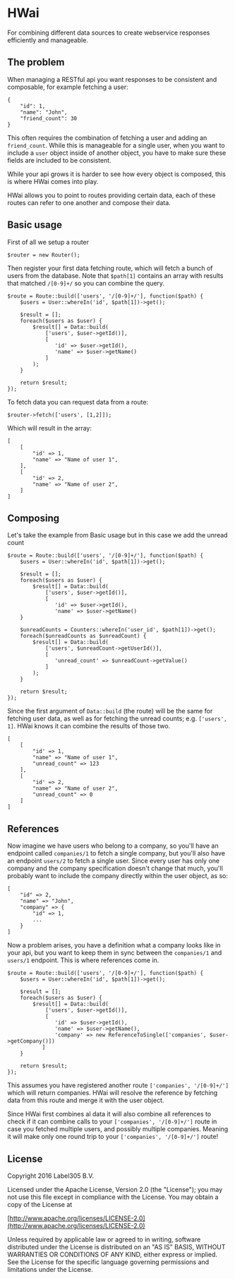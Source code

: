 HWai
====

For combining different data sources to create webservice responses
efficiently and manageable.

The problem
---

When managing a RESTful api you want responses to be consistent and
composable, for example fetching a user:

```
{
    "id": 1,
    "name": "John",
    "friend_count": 30
}
```

This often requires the combination of fetching a user and adding an
`friend_count`. While this is manageable for a single user,
when you want to include a `user` object inside of another object, you
have to make sure these fields are included to be consistent.

While your api grows it is harder to see how every object is composed,
this is where HWai comes into play.

HWai allows you to point to routes providing certain data, each of these
routes can refer to one another and compose their data.

Basic usage
-----------

First of all we setup a router

```
$router = new Router();
```

Then register your first data fetching route, which will fetch a bunch
of users from the database. Note that `$path[1]` contains an array with results
that matched `/[0-9]+/` so you can combine the query.

```
$route = Route::build(['users', '/[0-9]+/'], function($path) {
    $users = User::whereIn('id', $path[1])->get();
    
    $result = [];
    foreach($users as $user) {
        $result[] = Data::build(
            ['users', $user->getId()],
            [
               'id' => $user->getId(),
               'name' => $user->getName()
            ]
        );
    }
    
    return $result;
});
```

To fetch data you can request data from a route:

```
$router->fetch(['users', [1,2]]);
```

Which will result in the array:

```
[
    [
        "id' => 1,
        "name' => "Name of user 1",
    ],
    [
        "id' => 2,
        "name' => "Name of user 2",
    ]
]
```

Composing
---

Let's take the example from Basic usage but in this case we add the unread count

```
$route = Route::build(['users', '/[0-9]+/'], function($path) {
    $users = User::whereIn('id', $path[1])->get();
    
    $result = [];
    foreach($users as $user) {
        $result[] = Data::build(
            ['users', $user->getId()],
            [
               'id' => $user->getId(),
               'name' => $user->getName()
    }
    
    $unreadCounts = Counters::whereIn('user_id', $path[1])->get();
    foreach($unreadCounts as $unreadCount) {
        $result[] = Data::build(
            ['users', $unreadCount->getUserId()],
            [
               'unread_count' => $unreadCount->getValue()
            ]
        );
    }
    
    return $result;
});
```

Since the first argument of `Data::build` (the route) will be the same
for fetching user data, as well as for fetching the unread counts; e.g. 
`['users', 1]`. HWai knows it can combine the results of those two.

```
[
    [
        "id' => 1,
        "name" => "Name of user 1",
        "unread_count" => 123
    ],
    [
        "id' => 2,
        "name" => "Name of user 2",
        "unread_count" => 0
    ]
]
```

References
----------

Now imagine we have users who belong to a company, so you'll have an
endpoint called `companies/1` to fetch a single company, but you'll
also have an endpoint `users/2` to fetch a single user. Since every
user has only one company and the company specification doesn't change 
that much, you'll probably want to include the company directly within
the user object, as so:

```
[
    "id" => 2,
    "name" => "John",
    "company" => {
        "id" => 1,
        ...
    }
]
```

Now a problem arises, you have a definition what a company looks like
in your api, but you want to keep them in sync between the `companies/1`
and `users/1` endpoint. This is where references come in.

```
$route = Route::build(['users', '/[0-9]+/'], function($path) {
    $users = User::whereIn('id', $path[1])->get();
    
    $result = [];
    foreach($users as $user) {
        $result[] = Data::build(
            ['users', $user->getId()],
            [
               'id' => $user->getId(),
               'name' => $user->getName(),
               'company' => new ReferenceToSingle(['companies', $user->getCompany()])
           ]
    }
   
    return $result;
});
```

This assumes you have registered another route `['companies', '/[0-9]+/']`
which will return companies. HWai will resolve the reference by fetching
data from this route and merge it with the user object.

Since HWai first combines al data it will also combine all references
to check if it can combine calls to your `['companies', '/[0-9]+/']`
route in case you fetched multiple users, and possibly multiple companies.
Meaning it will make only one round trip to your `['companies', '/[0-9]+/']`
route!

License
---------
Copyright 2016 Label305 B.V.

Licensed under the Apache License, Version 2.0 (the "License");
you may not use this file except in compliance with the License.
You may obtain a copy of the License at

[http://www.apache.org/licenses/LICENSE-2.0](http://www.apache.org/licenses/LICENSE-2.0)

Unless required by applicable law or agreed to in writing, software
distributed under the License is distributed on an "AS IS" BASIS,
WITHOUT WARRANTIES OR CONDITIONS OF ANY KIND, either express or implied.
See the License for the specific language governing permissions and
limitations under the License.
